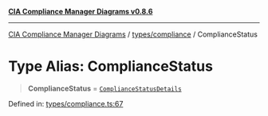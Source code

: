 [**CIA Compliance Manager Diagrams v0.8.6**](../../../README.md)

***

[CIA Compliance Manager Diagrams](../../../modules.md) / [types/compliance](../README.md) / ComplianceStatus

# Type Alias: ComplianceStatus

> **ComplianceStatus** = [`ComplianceStatusDetails`](../interfaces/ComplianceStatusDetails.md)

Defined in: [types/compliance.ts:67](https://github.com/Hack23/cia-compliance-manager/blob/050a250237d6f621490781dbdf95155919f35aed/src/types/compliance.ts#L67)
